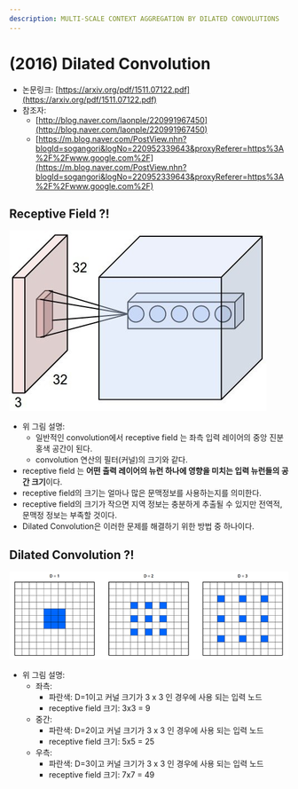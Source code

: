 ```yaml
---
description: MULTI-SCALE CONTEXT AGGREGATION BY DILATED CONVOLUTIONS
---
```


# \(2016\) Dilated Convolution

* 논문링크: [https://arxiv.org/pdf/1511.07122.pdf](https://arxiv.org/pdf/1511.07122.pdf)
* 참조자: 
  * [http://blog.naver.com/laonple/220991967450](http://blog.naver.com/laonple/220991967450)
  * [https://m.blog.naver.com/PostView.nhn?blogId=sogangori&logNo=220952339643&proxyReferer=https%3A%2F%2Fwww.google.com%2F](https://m.blog.naver.com/PostView.nhn?blogId=sogangori&logNo=220952339643&proxyReferer=https%3A%2F%2Fwww.google.com%2F)

## Receptive Field ?!

![](../.gitbook/assets/image%20%2890%29.png)

* 위 그림 설명:
  * 일반적인 convolution에서 receptive field 는 좌측 입력 레이어의 중앙 진분홍색 공간이 된다.
  * convolution 연산의 필터\(커널\)의 크기와 같다.
* receptive field 는 **어떤 출력 레이어의 뉴런 하나에 영향을 미치는 입력 뉴런들의 공간 크기**이다.
* receptive field의 크기는 얼마나 많은 문맥정보를 사용하는지를 의미한다.
* receptive field의 크기가 작으면 지역 정보는 충분하게 추출될 수 있지만 전역적, 문맥정 정보는 부족할 것이다.
* Dilated Convolution은 이러한 문제를 해결하기 위한 방법 중 하나이다.

## Dilated Convolution ?!

![](../.gitbook/assets/image%20%2873%29.png)

* 위 그림 설명:
  * 좌측: 
    * 파란색: D=1이고 커널 크기가 3 x 3 인 경우에 사용 되는 입력 노드
    * receptive field 크기:  3x3 = 9
  * 중간:
    * 파란색:  D=2이고 커널 크기가 3 x 3 인 경우에 사용 되는 입력 노드
    * receptive field 크기:  5x5 = 25
  * 우측: 
    * 파란색: D=3이고 커널 크기가 3 x 3 인 경우에 사용 되는 입력 노드
    * receptive field 크기:  7x7 = 49







